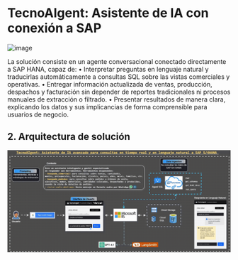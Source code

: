 # TecnoAIgent: Asistente de IA con conexión a SAP
![image](https://github.com/user-attachments/assets/3c3c5100-c03a-4a22-9778-96f558edd4ca)

La solución consiste en un agente conversacional conectado directamente a SAP HANA, capaz de:
•	Interpretar preguntas en lenguaje natural y traducirlas automáticamente a consultas SQL sobre las vistas comerciales y operativas.
•	Entregar información actualizada de ventas, producción, despachos y facturación sin depender de reportes tradicionales ni procesos manuales de extracción o filtrado.
•	Presentar resultados de manera clara, explicando los datos y sus implicancias de forma comprensible para usuarios de negocio.


## 2. Arquitectura de solución

![Arquitectura de Agente SQL SAP](Arquitectura_AgentSQL_SAP.gif)
